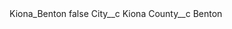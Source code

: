 <?xml version="1.0" encoding="UTF-8"?>
<CustomMetadata xmlns="http://soap.sforce.com/2006/04/metadata" xmlns:xsi="http://www.w3.org/2001/XMLSchema-instance" xmlns:xsd="http://www.w3.org/2001/XMLSchema">
    <label>Kiona_Benton</label>
    <protected>false</protected>
    <values>
        <field>City__c</field>
        <value xsi:type="xsd:string">Kiona</value>
    </values>
    <values>
        <field>County__c</field>
        <value xsi:type="xsd:string">Benton</value>
    </values>
</CustomMetadata>
